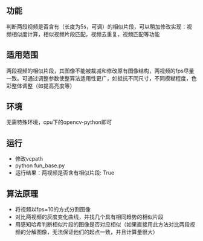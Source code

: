 ## 功能
判断两段视频是否含有（长度为5s，可调）的相似片段，可以稍加修改实现：视频相似度计算，相似视频片段匹配，视频去重复，视频匹配等功能

## 适用范围
两段视频的相似片段，其图像不能被裁减和修改原有图像结构，两视频的fps尽量一致。可通过调整参数使整算法适用性更广，如抵抗不同尺寸，不同模糊程度，色彩整体调整（如提高亮度等）

## 环境
无需特殊环境，cpu下的opencv-python即可

## 运行
* 修改vcpath
* python fun_base.py
* 运行结果：两视频是否含有相似片段:  True

## 算法原理
* 将视频以fps=10的方式分割图像
* 对比两视频的灰度变化曲线，并找几个具有相同趋势的相似片段
* 用感知哈希判断相似片段的图像是否对应相似（如果直接用此方法对比两段视频的分解图像，无法保证他们的起点一致，并且计算量很大）
